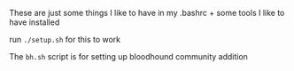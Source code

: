 
These are just some things I like to have in my .bashrc + some tools I like to have installed

run `./setup.sh` for this to work


The `bh.sh` script is for setting up bloodhound community addition
